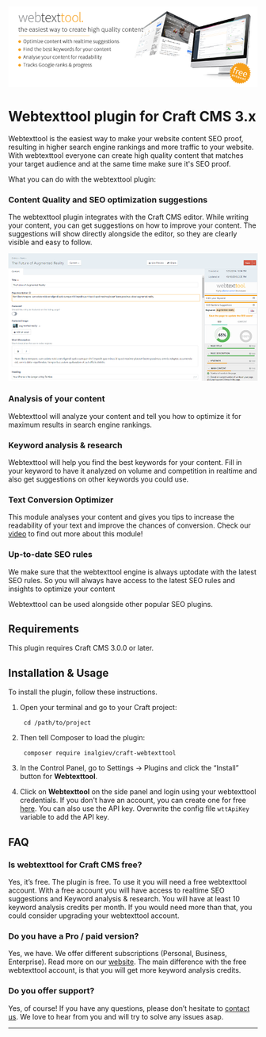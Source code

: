 ![Screenshot](resources/img/banner.png)

# Webtexttool plugin for Craft CMS 3.x
Webtexttool is the easiest way to make your website content SEO proof, resulting in higher search engine rankings and more traffic to your website. With webtexttool everyone can create high quality content that matches your target audience and at the same time make sure it's SEO proof. 

What you can do with the webtexttool plugin: 

### Content Quality and SEO optimization suggestions
The webtexttool plugin integrates with the Craft CMS editor. While writing your content, you can get suggestions on how to improve your content. The suggestions will show directly alongside the editor, so they are clearly visible and easy to follow.

![Screenshot](resources/screenshots/seo-suggestions-screenshot-v2.png)

### Analysis of your content
Webtexttool will analyze your content and tell you how to optimize it for maximum results in search engine rankings. 

### Keyword analysis & research
Webtexttool will help you find the best keywords for your content. Fill in your keyword to have it analyzed on volume and competition in realtime and also get suggestions on other keywords you could use.

### Text Conversion Optimizer
This module analyses your content and gives you tips to increase the readability of your text and improve the chances of conversion. Check our [video](https://youtu.be/5NZ6IjHntIQ) to find out more about this module!

### Up-to-date SEO rules
We make sure that the webtexttool engine is always uptodate with the latest SEO rules. So you will always have access to the latest SEO rules and insights to optimize your content

Webtexttool can be used alongside other popular SEO plugins.

## Requirements

This plugin requires Craft CMS 3.0.0 or later.

## Installation & Usage

To install the plugin, follow these instructions.

1. Open your terminal and go to your Craft project:

        cd /path/to/project

2. Then tell Composer to load the plugin:

        composer require inalgiev/craft-webtexttool

3. In the Control Panel, go to Settings → Plugins and click the “Install” button for **Webtexttool**.

4. Click on **Webtexttool** on the side panel and login using your webtexttool credentials. If you don't have an account, you can create one for free [here](https://app.webtexttool.com/#/register-free). You can also use the API key. Overwrite the config file `wttApiKey` variable to add the API key.

## FAQ

### Is webtexttool for Craft CMS free?
Yes, it’s free. The plugin is free. To use it you will need a free webtexttool account. With a free account you will have access to realtime SEO suggestions and Keyword analysis & research. You will have at least 10 keyword analysis credits per month. If you would need more than that, you could consider upgrading your webtexttool account.

### Do you have a Pro / paid version?
Yes, we have. We offer different subscriptions (Personal, Business, Enterprise). Read more on our [website](https://www.webtexttool.com/pricing). The main difference with the free webtexttool account, is that you will get more keyword analysis credits.

### Do you offer support?
Yes, of course! If you have any questions, please don’t hesitate to [contact us](https://www.webtexttool.com/about-webtexttool/contact/). We love to hear from you and will try to solve any issues asap.

---